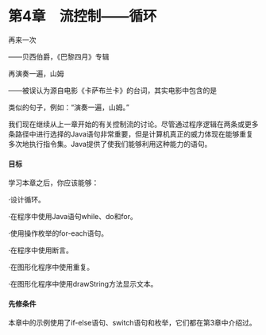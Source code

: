    

# 第4章　流控制——循环

再来一次

——贝西伯爵，《巴黎四月》专辑

再演奏一遍，山姆

——被误认为源自电影《卡萨布兰卡》的台词，其实电影中包含的是

类似的句子，例如：“演奏一遍，山姆。”

我们现在继续从上一章开始的有关控制流的讨论。尽管通过程序逻辑在两条或更多条路径中进行选择的Java语句非常重要，但是计算机真正的威力体现在能够重复多次地执行指令集。Java提供了使我们能够利用这种能力的语句。

#### 目标

学习本章之后，你应该能够：

·设计循环。

·在程序中使用Java语句while、do和for。

·使用操作枚举的for-each语句。

·在程序中使用断言。

·在图形化程序中使用重复。

·在图形化程序中使用drawString方法显示文本。

#### 先修条件

本章中的示例使用了if-else语句、switch语句和枚举，它们都在第3章中介绍过。